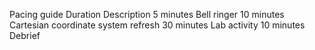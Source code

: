 Pacing guide
Duration
Description
5 minutes
Bell ringer
10 minutes
Cartesian coordinate system refresh
30 minutes
Lab activity
10 minutes
Debrief

